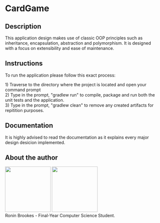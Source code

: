 # CardGame
## Description
<p>This application design makes use of classic OOP principles such as inheritance, encapsulation, abstraction and polymorphism. It is designed with a focus on extensibility and ease of maintenance.</p>

## Instructions
<p>To run the application please follow this exact process:</p>
1) Traverse to the directory where the project is located and open your command prompt
<br>
2) Type in the prompt, "gradlew run" to compile, package and run both the unit tests and the application.
<br>
3) Type in the prompt, "gradlew clean" to remove any created artifacts for repitition purposes.

## Documentation
<p>It is highly advised to read the documentation as it explains every major design desicion implemented.</p>

## About the author
<div>
<img src = "https://media.licdn.com/dms/image/D4D03AQGEuUYQu0a-TA/profile-displayphoto-shrink_800_800/0/1673177332053?e=1700092800&v=beta&t=e0LVjKcGPu9E4D-DGQEGnNSfZY8MtyAljSnvXaSuiec" width = "150">
<img src = "https://www.up.ac.za/themes/up2.0/images/vertical-logo-bg.png" width = "150">
</div>
Ronin Brookes - Final-Year Computer Science Student.





